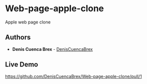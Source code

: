 # Web-page-apple-clone
Apple web page clone 

## Authors

* **Denis Cuenca Brex** - [DenisCuencaBrex](https://github.com/DenisCuencaBrex)

## Live Demo

https://github.com/DenisCuencaBrex/Web-page-apple-clone/pull/1
